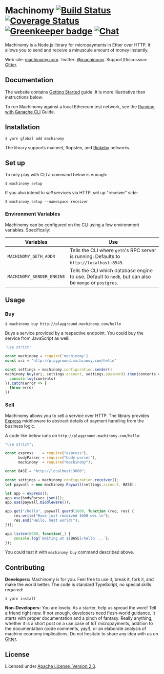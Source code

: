 # Machinomy [![Build Status][travis-img]][travis] [![Coverage Status][coveralls-img]][coveralls] [![Greenkeeper badge](https://badges.greenkeeper.io/machinomy/machinomy.svg)](https://greenkeeper.io/) [![Chat][gitter-img]][gitter]

[travis]: https://travis-ci.org/machinomy/machinomy
[travis-img]: https://img.shields.io/travis/machinomy/machinomy.svg
[coveralls]: https://coveralls.io/github/machinomy/machinomy?branch=master
[coveralls-img]: https://coveralls.io/repos/github/machinomy/machinomy/badge.svg?branch=master
[gitter]: https://gitter.im/machinomy/machinomy
[gitter-img]: https://img.shields.io/gitter/room/machinomy/machinomy.js.svg

Machinomy is a Node.js library for micropayments in Ether over HTTP. It allows you to send and receive a minuscule
amount of money instantly.

Web site: [machinomy.com](http://machinomy.com).
Twitter: [@machinomy](http://twitter.com/machinomy).
Support/Discussion: [Gitter](https://gitter.im/machinomy/machinomy).

## Documentation

The website contains [Getting Started](https://machinomy.com/documentation/getting-started/) guide.
It is more illustrative than instructions below.

To run Machinomy against a local Ethereum test network, see the [Running with Ganache CLI](docs/ganache-cli.md) Guide.

## Installation

    $ yarn global add machinomy

The library supports mainnet, Ropsten, and [Rinkeby](https://www.rinkeby.io/) networks.

## Set up

To only play with CLI a command below is enough:

    $ machinomy setup

If you also intend to _sell_ services via HTTP, set up "receiver" side:

    $ machinomy setup --namespace receiver
    
### Environment Variables

Machinomy can be configured on the CLI using a few environment variables. Specifically:

| Variables  | Use |
| ------------- | ------------- |
| `MACHINOMY_GETH_ADDR`  | Tells the CLI where `geth`'s RPC server is running. Defaults to `http://localhost:8545`. |
| `MACHINOMY_SENDER_ENGINE`  | Tells the CLI which database engine to use. Default to `nedb`, but can also be `mongo` or `postgres`.  |

## Usage

### Buy

    $ machinomy buy http://playground.machinomy.com/hello

Buys a service provided by a respective endpoint. You could buy the service from JavaScript as well:

```javascript
'use strict'

const machinomy = require('machinomy')
const uri = 'http://playground.machinomy.com/hello'

const settings = machinomy.configuration.sender()
machinomy.buy(uri, settings.account, settings.password).then(contents => {
  console.log(contents)
}).catch(error => {
  throw error
})
```

### Sell

Machinomy allows you to sell a service over HTTP. The library provides [Express](http://expressjs.com) middleware
to abstract details of payment handling from the business logic.

A code like below runs on `http://playground.machinomy.com/hello`:

```javascript
"use strict";

const express    = require("express"),
      bodyParser = require("body-parser"),
      machinomy  = require("machinomy");

const BASE = "http://localhost:3000";

const settings = machinomy.configuration.receiver();
let paywall = new machinomy.Paywall(settings.account, BASE);

let app = express();
app.use(bodyParser.json());
app.use(paywall.middleware());

app.get("/hello", paywall.guard(1000, function (req, res) {
    res.write("Have just received 1000 wei.\n");
    res.end("Hello, meat world!");
}));

app.listen(8080, function(_) {
    console.log(`Waiting at ${BASE}/hello ...`);
});
```

You could test it with `machinomy buy` command described above.

## Contributing

**Developers:** Machinomy is for you. Feel free to use it, break it, fork it, and make the world better. The code is standard TypeScript, no special skills required:

    $ yarn install

**Non-Developers:** You are lovely. As a starter, help us spread the word! Tell a friend right now.
If not enough, developers need flesh-world guidance. It starts with proper documentation and a pinch of fantasy.
Really anything, whether it is a short post on a use case of IoT micropayments, addition to the documentation (code comments, yay!),
or an elaborate analysis of machine economy implications. Do not hesitate to share any idea with us on [Gitter](https://gitter.im/machinomy/machinomy).

## License

Licensed under [Apache License, Version 2.0](https://www.apache.org/licenses/LICENSE-2.0).
